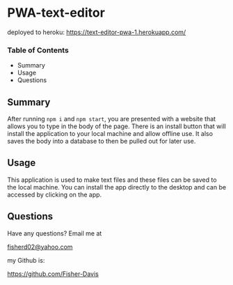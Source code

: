 # PWA-text-editor
deployed to heroku: https://text-editor-pwa-1.herokuapp.com/
### Table of Contents 

- Summary 
- Usage 
- Questions

## Summary 
After running `npm i` and `npm start`, you are presented with a website that allows you to type in the body of the page. There is an install button that will install the application to your local machine and allow offline use. 
It also saves the body into a database to then be pulled out for later use. 

## Usage
This application is used to make text files and these files can be saved to the local machine. You can install the app directly to the desktop and can be accessed by clicking on the app. 

## Questions

Have any questions? Email me at 

fisherd02@yahoo.com

my Github is:

https://github.com/Fisher-Davis 
